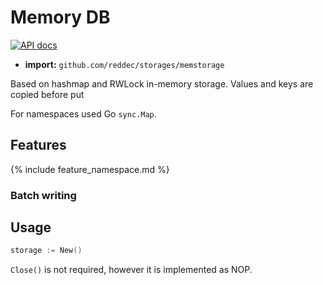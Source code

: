 # Memory DB

[![API docs](https://godoc.org/github.com/reddec/storages/memstorage?status.svg)](http://godoc.org/github.com/reddec/storages/memstorage)

* **import:**  `github.com/reddec/storages/memstorage`

Based on hashmap and RWLock in-memory storage. Values and keys are copied before put

For namespaces used Go `sync.Map`.

## Features

{% include feature_namespace.md %}

### Batch writing

## Usage

```go
storage := New()
```

`Close()` is not required, however it is implemented as NOP.
